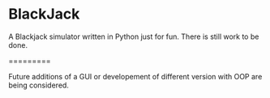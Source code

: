 BlackJack
=========

A Blackjack simulator written in Python just for fun. There is still work to be done.

=========

Future additions of a GUI or developement of different version with OOP are being considered.
